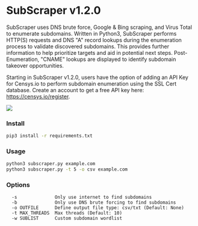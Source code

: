 # SubScraper v1.2.0

SubScraper uses DNS brute force, Google & Bing scraping, and Virus Total to enumerate subdomains. Written in Python3, SubScraper performs HTTP(S) requests and DNS "A" record lookups during the enumeration process to validate discovered subdomains. This provides further information to help prioritize targets and aid in potential next steps. Post-Enumeration, "CNAME" lookups are displayed to identify subdomain takeover opportunities.

Starting in SubScraper v1.2.0, users have the option of adding an API Key for Censys.io to perform subdomain enumeration using the SSL Cert database. Create an account to get a free API key here: https://censys.io/register.

![](https://user-images.githubusercontent.com/13889819/46205430-90ac0e00-c2ee-11e8-801c-626b066448ca.png)

### Install
```bash
pip3 install -r requirements.txt
```
### Usage
```bash
python3 subscraper.py example.com
python3 subscraper.py -t 5 -o csv example.com
```

### Options
```
  -s              Only use internet to find subdomains
  -b              Only use DNS brute forcing to find subdomains
  -o OUTFILE      Define output file type: csv/txt (Default: None)
  -t MAX_THREADS  Max threads (Default: 10)
  -w SUBLIST      Custom subdomain wordlist
```
